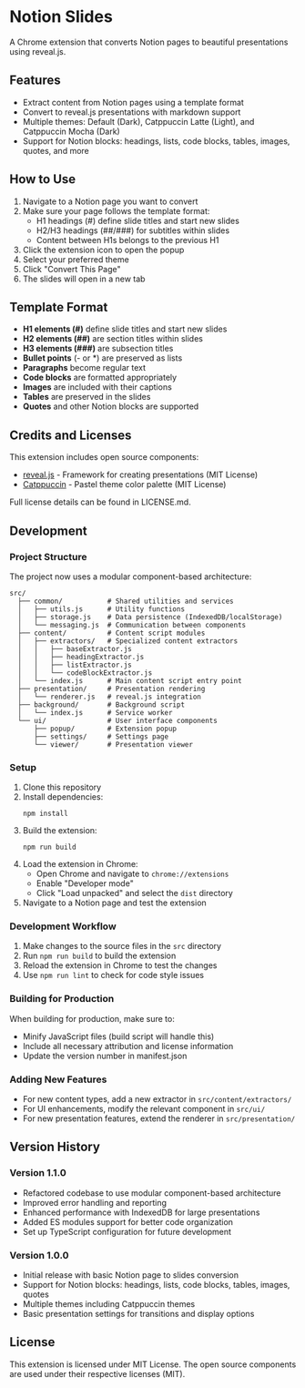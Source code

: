 # Notion Slides

A Chrome extension that converts Notion pages to beautiful presentations using reveal.js.

## Features

- Extract content from Notion pages using a template format
- Convert to reveal.js presentations with markdown support
- Multiple themes: Default (Dark), Catppuccin Latte (Light), and Catppuccin Mocha (Dark)
- Support for Notion blocks: headings, lists, code blocks, tables, images, quotes, and more

## How to Use

1. Navigate to a Notion page you want to convert
2. Make sure your page follows the template format:
   - H1 headings (#) define slide titles and start new slides
   - H2/H3 headings (##/###) for subtitles within slides
   - Content between H1s belongs to the previous H1
3. Click the extension icon to open the popup
4. Select your preferred theme
5. Click "Convert This Page"
6. The slides will open in a new tab

## Template Format

- **H1 elements (#)** define slide titles and start new slides
- **H2 elements (##)** are section titles within slides
- **H3 elements (###)** are subsection titles
- **Bullet points** (- or *) are preserved as lists
- **Paragraphs** become regular text
- **Code blocks** are formatted appropriately
- **Images** are included with their captions
- **Tables** are preserved in the slides
- **Quotes** and other Notion blocks are supported

## Credits and Licenses

This extension includes open source components:

- [reveal.js](https://revealjs.com/) - Framework for creating presentations (MIT License)
- [Catppuccin](https://github.com/catppuccin/catppuccin) - Pastel theme color palette (MIT License)

Full license details can be found in LICENSE.md.

## Development

### Project Structure

The project now uses a modular component-based architecture:

```
src/
  ├── common/           # Shared utilities and services
  │   ├── utils.js      # Utility functions
  │   ├── storage.js    # Data persistence (IndexedDB/localStorage)
  │   └── messaging.js  # Communication between components
  ├── content/          # Content script modules
  │   ├── extractors/   # Specialized content extractors
  │   │   ├── baseExtractor.js
  │   │   ├── headingExtractor.js
  │   │   ├── listExtractor.js
  │   │   └── codeBlockExtractor.js
  │   └── index.js      # Main content script entry point
  ├── presentation/     # Presentation rendering
  │   └── renderer.js   # reveal.js integration
  ├── background/       # Background script
  │   └── index.js      # Service worker
  └── ui/               # User interface components
      ├── popup/        # Extension popup
      ├── settings/     # Settings page
      └── viewer/       # Presentation viewer
```

### Setup

1. Clone this repository
2. Install dependencies:
   ```
   npm install
   ```
3. Build the extension:
   ```
   npm run build
   ```
4. Load the extension in Chrome:
   - Open Chrome and navigate to `chrome://extensions`
   - Enable "Developer mode"
   - Click "Load unpacked" and select the `dist` directory
5. Navigate to a Notion page and test the extension

### Development Workflow

1. Make changes to the source files in the `src` directory
2. Run `npm run build` to build the extension
3. Reload the extension in Chrome to test the changes
4. Use `npm run lint` to check for code style issues

### Building for Production

When building for production, make sure to:
- Minify JavaScript files (build script will handle this)
- Include all necessary attribution and license information
- Update the version number in manifest.json

### Adding New Features

- For new content types, add a new extractor in `src/content/extractors/`
- For UI enhancements, modify the relevant component in `src/ui/`
- For new presentation features, extend the renderer in `src/presentation/`

## Version History

### Version 1.1.0
- Refactored codebase to use modular component-based architecture
- Improved error handling and reporting
- Enhanced performance with IndexedDB for large presentations
- Added ES modules support for better code organization
- Set up TypeScript configuration for future development

### Version 1.0.0
- Initial release with basic Notion page to slides conversion
- Support for Notion blocks: headings, lists, code blocks, tables, images, quotes
- Multiple themes including Catppuccin themes
- Basic presentation settings for transitions and display options

## License

This extension is licensed under MIT License.
The open source components are used under their respective licenses (MIT).